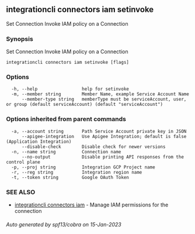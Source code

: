 ## integrationcli connectors iam setinvoke

Set Connection Invoke IAM policy on a Connection

### Synopsis

Set Connection Invoke IAM policy on a Connection

```
integrationcli connectors iam setinvoke [flags]
```

### Options

```
  -h, --help                 help for setinvoke
  -m, --member string        Member Name, example Service Account Name
      --member-type string   memberType must be serviceAccount, user, or group (default serviceAccount) (default "serviceAccount")
```

### Options inherited from parent commands

```
  -a, --account string       Path Service Account private key in JSON
      --apigee-integration   Use Apigee Integration; default is false (Application Integration)
      --disable-check        Disable check for newer versions
  -n, --name string          Connection name
      --no-output            Disable printing API responses from the control plane
  -p, --proj string          Integration GCP Project name
  -r, --reg string           Integration region name
  -t, --token string         Google OAuth Token
```

### SEE ALSO

* [integrationcli connectors iam](integrationcli_connectors_iam.md)	 - Manage IAM permissions for the connection

###### Auto generated by spf13/cobra on 15-Jan-2023
